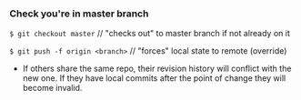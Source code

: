 ### Check you're in master branch

`$ git checkout master` // "checks out" to master branch if not already on it

`$ git push -f origin <branch>` // "forces" local state to remote (override)

- If others share the same repo, their revision history will conflict with the new one. If they have local commits after the point of change they will become invalid.
